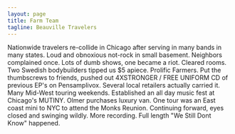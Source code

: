 ```yaml
---
layout: page
title: Farm Team
tagline: Beauville Travelers
---
```


Nationwide travelers re-collide in Chicago after serving in many bands in many states. Loud and obnoxious not-rock in small basement. Neighbors complained once. Lots of dumb shows, one became a riot. Cleared rooms. Two Swedish bodybuilders tipped us $5 apiece. Prolific Farmers. Put the thumbscrews to friends, pushed out 4XSTRONGER / FREE UNIFORM CD of previous EP's on Pensamplivox. Several local retailers actually carried it. Many Mid-West touring weekends. Established an all day music fest at Chicago's MUTINY. Olmer purchases luxury van. One tour was an East coast mini to NYC to attend the Monks Reunion. Continuing forward, eyes closed and swinging wildly. More recording. Full length "We Still Dont Know" happened.
